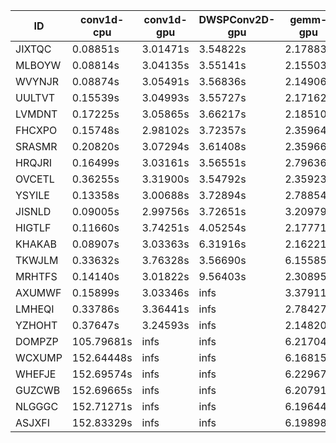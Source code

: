 |ID|conv1d-cpu|conv1d-gpu|DWSPConv2D-gpu|gemm-gpu|avg|
|-|-|-|-|-|-|
|JIXTQC|0.08851s|3.01471s|3.54822s|2.17883s|2.20757s|
|MLBOYW|0.08814s|3.04135s|3.55141s|2.15503s|2.20898s|
|WVYNJR|0.08874s|3.05491s|3.56836s|2.14906s|2.21527s|
|UULTVT|0.15539s|3.04993s|3.55727s|2.17162s|2.23355s|
|LVMDNT|0.17225s|3.05865s|3.66217s|2.18510s|2.26954s|
|FHCXPO|0.15748s|2.98102s|3.72357s|2.35964s|2.30543s|
|SRASMR|0.20820s|3.07294s|3.61408s|2.35966s|2.31372s|
|HRQJRI|0.16499s|3.03161s|3.56551s|2.79636s|2.38962s|
|OVCETL|0.36255s|3.31900s|3.54792s|2.35923s|2.39718s|
|YSYILE|0.13358s|3.00688s|3.72894s|2.78854s|2.41449s|
|JISNLD|0.09005s|2.99756s|3.72651s|3.20979s|2.50598s|
|HIGTLF|0.11660s|3.74251s|4.05254s|2.17771s|2.52234s|
|KHAKAB|0.08907s|3.03363s|6.31916s|2.16221s|2.90102s|
|TKWJLM|0.33632s|3.76328s|3.56690s|6.15585s|3.45559s|
|MRHTFS|0.14140s|3.01822s|9.56403s|2.30895s|3.75815s|
|AXUMWF|0.15899s|3.03346s|infs|3.37911s|infs|
|LMHEQI|0.33786s|3.36441s|infs|2.78427s|infs|
|YZHOHT|0.37647s|3.24593s|infs|2.14820s|infs|
|DOMPZP|105.79681s|infs|infs|6.21704s|infs|
|WCXUMP|152.64448s|infs|infs|6.16815s|infs|
|WHEFJE|152.69574s|infs|infs|6.22967s|infs|
|GUZCWB|152.69665s|infs|infs|6.20791s|infs|
|NLGGGC|152.71271s|infs|infs|6.19644s|infs|
|ASJXFI|152.83329s|infs|infs|6.19898s|infs|
